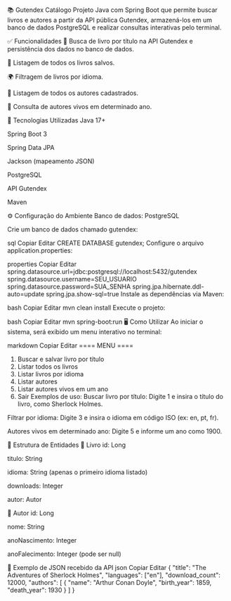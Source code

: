 📚 Gutendex Catálogo
Projeto Java com Spring Boot que permite buscar livros e autores a partir da API pública Gutendex, armazená-los em um banco de dados PostgreSQL e realizar consultas interativas pelo terminal.

✅ Funcionalidades
🔎 Busca de livro por título na API Gutendex e persistência dos dados no banco de dados.

📄 Listagem de todos os livros salvos.

🌍 Filtragem de livros por idioma.

👤 Listagem de todos os autores cadastrados.

📅 Consulta de autores vivos em determinado ano.

🧠 Tecnologias Utilizadas
Java 17+

Spring Boot 3

Spring Data JPA

Jackson (mapeamento JSON)

PostgreSQL

API Gutendex

Maven

⚙️ Configuração do Ambiente
Banco de dados: PostgreSQL

Crie um banco de dados chamado gutendex:

sql
Copiar
Editar
CREATE DATABASE gutendex;
Configure o arquivo application.properties:

properties
Copiar
Editar
spring.datasource.url=jdbc:postgresql://localhost:5432/gutendex
spring.datasource.username=SEU_USUARIO
spring.datasource.password=SUA_SENHA
spring.jpa.hibernate.ddl-auto=update
spring.jpa.show-sql=true
Instale as dependências via Maven:

bash
Copiar
Editar
mvn clean install
Execute o projeto:

bash
Copiar
Editar
mvn spring-boot:run
🖥️ Como Utilizar
Ao iniciar o sistema, será exibido um menu interativo no terminal:

markdown
Copiar
Editar
==== MENU ====
1. Buscar e salvar livro por título
2. Listar todos os livros
3. Listar livros por idioma
4. Listar autores
5. Listar autores vivos em um ano
0. Sair
   Exemplos de uso:
   Buscar livro por título: Digite 1 e insira o título do livro, como Sherlock Holmes.

Filtrar por idioma: Digite 3 e insira o idioma em código ISO (ex: en, pt, fr).

Autores vivos em determinado ano: Digite 5 e informe um ano como 1900.

🧩 Estrutura de Entidades
📘 Livro
id: Long

titulo: String

idioma: String (apenas o primeiro idioma listado)

downloads: Integer

autor: Autor

👤 Autor
id: Long

nome: String

anoNascimento: Integer

anoFalecimento: Integer (pode ser null)

🔄 Exemplo de JSON recebido da API
json
Copiar
Editar
{
"title": "The Adventures of Sherlock Holmes",
"languages": ["en"],
"download_count": 12000,
"authors": [
{
"name": "Arthur Conan Doyle",
"birth_year": 1859,
"death_year": 1930
}
]
}
